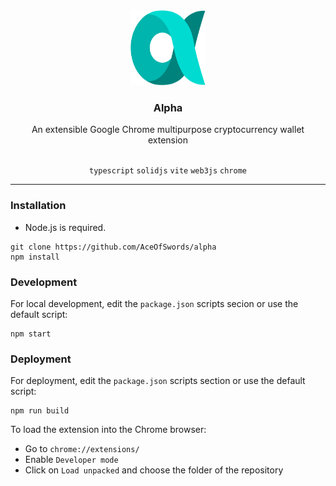 <div align="center">
  <img src="https://raw.githubusercontent.com/AceOfSwords/alpha/master/Public/images/logo.svg" width="120" height="120" />
  <br/>
  <h3 align="center">Alpha</h3>
  An extensible Google Chrome multipurpose cryptocurrency wallet extension
  <br/>
  <br/>
  
  `typescript` `solidjs` `vite` `web3js` `chrome`
  
</div>

---

### Installation

* Node.js is required.

```console
git clone https://github.com/AceOfSwords/alpha
npm install
```

### Development

For local development, edit the `package.json` scripts secion or use the default script:
```console
npm start
```

### Deployment

For deployment, edit the `package.json` scripts section or use the default script:
```console
npm run build
```

To load the extension into the Chrome browser:
* Go to `chrome://extensions/`
* Enable `Developer mode`
* Click on `Load unpacked` and choose the folder of the repository
